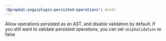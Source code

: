 ```yaml
---
'@graphql-yoga/plugin-persisted-operations': minor
---
```


Allow operations persisted as an AST, and disable validation by default. If you still want to validate persisted operations, you can set `skipValidation` to false
